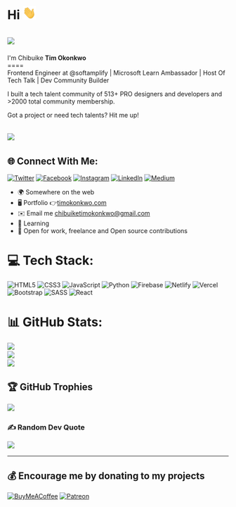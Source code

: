 
# Hi <img src="https://github.com/timokonkwo/timokonkwo/blob/main/wave.gif" width="30px" height="30px"> 
## <img src="https://media4.giphy.com/media/L1R1tvI9svkIWwpVYr/200w.webp?cid=ecf05e478imf102l0zn5hbsw7f3utkkjnmmsv7pzn6bws24t&rid=200w.webp&ct=g">

<p align="left">I'm Chibuike <b>Tim Okonkwo</b> <br>====<br>Frontend Engineer at @softamplify | Microsoft Learn Ambassador | Host Of Tech Talk | Dev Community Builder 
</p>

<p align="left">I built a tech talent community of 513+ PRO designers and developers and >2000 total community membership.</p>Got a project or need tech talents? Hit me up!

## [![](https://visitcount.itsvg.in/api?id=timokonkwo&icon=0&color=0)](https://visitcount.itsvg.in)

## 🌐 Connect With Me:
[![Twitter](https://img.shields.io/badge/Twitter-%231DA1F2.svg?logo=Twitter&logoColor=white)](https://twitter.com/timokonkwo_) 
[![Facebook](https://img.shields.io/badge/Facebook-%231877F2.svg?logo=Facebook&logoColor=white)](https://facebook.com/mrtimokonkwo) [![Instagram](https://img.shields.io/badge/Instagram-%23E4405F.svg?logo=Instagram&logoColor=white)](https://instagram.com/timokonkwo_) [![LinkedIn](https://img.shields.io/badge/LinkedIn-%230077B5.svg?logo=linkedin&logoColor=white)](https://linkedin.com/in/timokonkwo) [![Medium](https://img.shields.io/badge/Medium-12100E?logo=medium&logoColor=white)](https://medium.com/@timokonkwo) 

* 🌍  Somewhere on the web
* 🖥️  Portfolio 👉[timokonkwo.com](https://www.timokonkwo.com)
* ✉️  Email me [chibuiketimokonkwo@gmail.com](mailto:chibuiketimokonkwo@gmail.com)
* 🧠  Learning
* 🤝  Open for work, freelance and Open source contributions



# 💻 Tech Stack:
![HTML5](https://img.shields.io/badge/html5-%23E34F26.svg?style=plastic&logo=html5&logoColor=white) ![CSS3](https://img.shields.io/badge/css3-%231572B6.svg?style=plastic&logo=css3&logoColor=white) ![JavaScript](https://img.shields.io/badge/javascript-%23323330.svg?style=plastic&logo=javascript&logoColor=%23F7DF1E) ![Python](https://img.shields.io/badge/python-3670A0?style=plastic&logo=python&logoColor=ffdd54) ![Firebase](https://img.shields.io/badge/firebase-%23039BE5.svg?style=plastic&logo=firebase) ![Netlify](https://img.shields.io/badge/netlify-%23000000.svg?style=plastic&logo=netlify&logoColor=#00C7B7) ![Vercel](https://img.shields.io/badge/vercel-%23000000.svg?style=plastic&logo=vercel&logoColor=white) ![Bootstrap](https://img.shields.io/badge/bootstrap-%23563D7C.svg?style=plastic&logo=bootstrap&logoColor=white) ![SASS](https://img.shields.io/badge/SASS-hotpink.svg?style=plastic&logo=SASS&logoColor=white) ![React](https://img.shields.io/badge/react-%2320232a.svg?style=plastic&logo=react&logoColor=%2361DAFB)
# 📊 GitHub Stats:
![](https://github-readme-stats.vercel.app/api?username=timokonkwo&theme=react&hide_border=false&include_all_commits=true&count_private=true)<br/>
![](https://github-readme-streak-stats.herokuapp.com/?user=timokonkwo&theme=react&hide_border=false)<br/>
![](https://github-readme-stats.vercel.app/api/top-langs/?username=timokonkwo&theme=react&hide_border=false&include_all_commits=true&count_private=true&layout=compact)

## 🏆 GitHub Trophies
![](https://github-profile-trophy.vercel.app/?username=timokonkwo&theme=algolia&no-frame=false&no-bg=true&margin-w=4)

### ✍️ Random Dev Quote
![](https://quotes-github-readme.vercel.app/api?type=vertical&theme=radical)

---

  ## 💰 Encourage me by donating to my projects
  [![BuyMeACoffee](https://img.shields.io/badge/Buy%20Me%20a%20Coffee-ffdd00?style=for-the-badge&logo=buy-me-a-coffee&logoColor=black)](https://buymeacoffee.com/timokonkwo) [![Patreon](https://img.shields.io/badge/Patreon-F96854?style=for-the-badge&logo=patreon&logoColor=white)](https://patreon.com/timokonkwo) 

  <!-- Proudly created with GPRM ( https://gprm.itsvg.in ) -->
  
